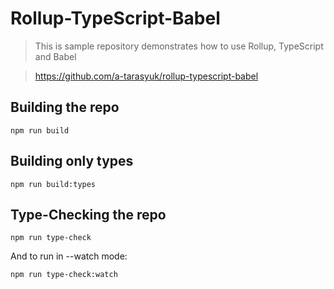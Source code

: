 # Rollup-TypeScript-Babel

> This is sample repository demonstrates how to use Rollup, TypeScript and Babel

> https://github.com/a-tarasyuk/rollup-typescript-babel

## Building the repo

```shell
npm run build
```

## Building only types

```shell
npm run build:types
```

## Type-Checking the repo

```shell
npm run type-check
```

And to run in --watch mode:

```shell
npm run type-check:watch
```
